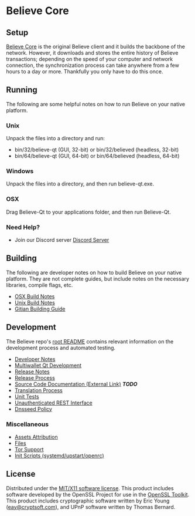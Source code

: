 Believe Core
=====================

Setup
---------------------
[Believe Core](http://savebitcoin.io) is the original Believe client and it builds the backbone of the network. However, it downloads and stores the entire history of Believe transactions; depending on the speed of your computer and network connection, the synchronization process can take anywhere from a few hours to a day or more. Thankfully you only have to do this once.

Running
---------------------
The following are some helpful notes on how to run Believe on your native platform.

### Unix

Unpack the files into a directory and run:

- bin/32/believe-qt (GUI, 32-bit) or bin/32/believed (headless, 32-bit)
- bin/64/believe-qt (GUI, 64-bit) or bin/64/believed (headless, 64-bit)

### Windows

Unpack the files into a directory, and then run believe-qt.exe.

### OSX

Drag Believe-Qt to your applications folder, and then run Believe-Qt.

### Need Help?

* Join our Discord server [Discord Server](https://discord.savebitcoin.io)

Building
---------------------
The following are developer notes on how to build Believe on your native platform. They are not complete guides, but include notes on the necessary libraries, compile flags, etc.

- [OSX Build Notes](build-osx.md)
- [Unix Build Notes](build-unix.md)
- [Gitian Building Guide](gitian-building.md)

Development
---------------------
The Believe repo's [root README](https://github.com/believe/believe/blob/master/README.md) contains relevant information on the development process and automated testing.

- [Developer Notes](developer-notes.md)
- [Multiwallet Qt Development](multiwallet-qt.md)
- [Release Notes](release-notes.md)
- [Release Process](release-process.md)
- [Source Code Documentation (External Link)](https://dev.visucore.com/bitcoin/doxygen/) ***TODO***
- [Translation Process](translation_process.md)
- [Unit Tests](unit-tests.md)
- [Unauthenticated REST Interface](REST-interface.md)
- [Dnsseed Policy](dnsseed-policy.md)

### Miscellaneous
- [Assets Attribution](assets-attribution.md)
- [Files](files.md)
- [Tor Support](tor.md)
- [Init Scripts (systemd/upstart/openrc)](init.md)

License
---------------------
Distributed under the [MIT/X11 software license](http://www.opensource.org/licenses/mit-license.php).
This product includes software developed by the OpenSSL Project for use in the [OpenSSL Toolkit](https://www.openssl.org/). This product includes
cryptographic software written by Eric Young ([eay@cryptsoft.com](mailto:eay@cryptsoft.com)), and UPnP software written by Thomas Bernard.
